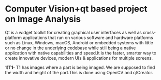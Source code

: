 # Computer Vision+qt based project on Image Analysis

Qt is a widget toolkit for creating graphical user interfaces as well as cross-platform applications that run on various software and hardware platforms such as Linux, Windows, macOS, Android or embedded systems with little or no change in the underlying codebase while still being a native application with native capabilities and speed.It is the faster, smarter way to create innovative devices, modern UIs & applications for multiple screens. </br>

1)**T1**- T1 has images where a part is being imaged. We are supposed to find the width and height of the part.This is done using OpenCV and qtCreator.







